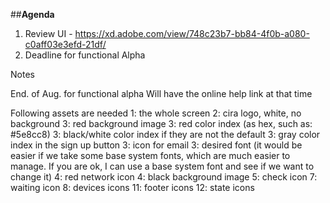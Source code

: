 ##**Agenda**
1. Review UI - https://xd.adobe.com/view/748c23b7-bb84-4f0b-a080-c0aff03e3efd-21df/
2. Deadline for functional Alpha

Notes

End. of Aug. for functional alpha
Will have the online help link at that time


Following assets are needed
1: the whole screen
2: cira logo, white, no background
3: red background image
3: red color index (as hex, such as: #5e8cc8)
3: black/white color index if they are not the default
3: gray color index in the sign up button
3: icon for email
3: desired font (it would be easier if we take some base system fonts, which are much easier to manage. If you are ok, I can use a base system font and see if we want to change it)
4: red network icon
4: black background image
5: check icon
7: waiting icon
8: devices icons
11: footer icons
12: state icons
